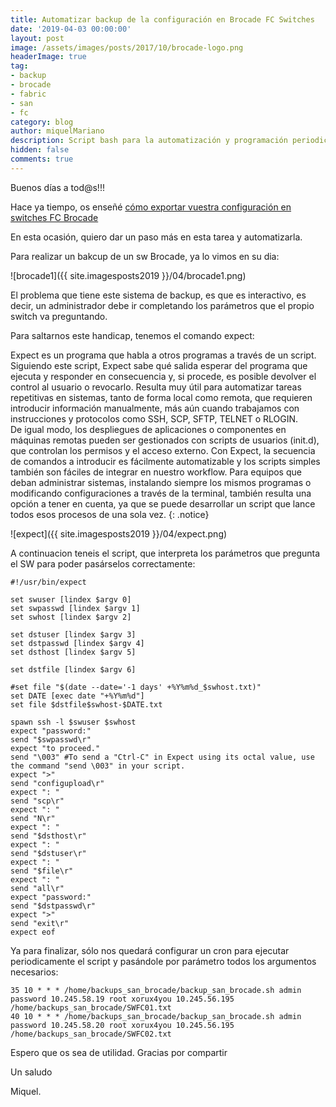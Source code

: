 ```yaml
---
title: Automatizar backup de la configuración en Brocade FC Switches
date: '2019-04-03 00:00:00'
layout: post
image: /assets/images/posts/2017/10/brocade-logo.png
headerImage: true
tag:
- backup
- brocade
- fabric
- san
- fc
category: blog
author: miquelMariano
description: Script bash para la automatización y programación periodica de backups en switches FC Brocade...
hidden: false
comments: true
---
```



Buenos días a tod@s!!!

Hace ya tiempo, os enseñé [cómo exportar vuestra configuración en switches FC Brocade](https://miquelmariano.github.io/2017/10/backup-configuracion-sw-brocade)

En esta ocasión, quiero dar un paso más en esta tarea y automatizarla.

Para realizar un bakcup de un sw Brocade, ya lo vimos en su dia:

![brocade1]({{ site.imagesposts2019 }}/04/brocade1.png)

El problema que tiene este sistema de backup, es que es interactivo, es decir, un administrador debe ir completando los parámetros que el propio switch va preguntando.

Para saltarnos este handicap, tenemos el comando expect:

Expect es un programa que habla a otros programas a través de un script. Siguiendo este script, Expect sabe qué salida esperar del programa que ejecuta y responder en consecuencia y, si procede, es posible devolver el control al usuario o revocarlo.
Resulta muy útil para automatizar tareas repetitivas en sistemas, tanto de forma local como remota, que requieren introducir información manualmente, más aún cuando trabajamos con instrucciones y protocolos como SSH, SCP, SFTP, TELNET o RLOGIN.  
De igual modo, los despliegues de aplicaciones o componentes en máquinas remotas pueden ser gestionados con scripts de usuarios (init.d), que controlan los permisos y el acceso externo. Con Expect, la secuencia de comandos a introducir es fácilmente automatizable y los scripts simples también son fáciles de integrar en nuestro workflow.
Para equipos que deban administrar sistemas, instalando siempre los mismos programas o modificando configuraciones a través de la terminal, también resulta una opción a tener en cuenta, ya que se puede desarrollar un script que lance todos esos procesos de una sola vez.
{: .notice}

![expect]({{ site.imagesposts2019 }}/04/expect.png)

A continuacion teneis el script, que interpreta los parámetros que pregunta el SW para poder pasárselos correctamente:

```ssh
#!/usr/bin/expect

set swuser [lindex $argv 0]
set swpasswd [lindex $argv 1]
set swhost [lindex $argv 2]

set dstuser [lindex $argv 3]
set dstpasswd [lindex $argv 4]
set dsthost [lindex $argv 5]

set dstfile [lindex $argv 6]

#set file "$(date --date='-1 days' +%Y%m%d_$swhost.txt)"
set DATE [exec date "+%Y%m%d"]
set file $dstfile$swhost-$DATE.txt

spawn ssh -l $swuser $swhost
expect "password:"
send "$swpasswd\r"
expect "to proceed."
send "\003" #To send a "Ctrl-C" in Expect using its octal value, use the command "send \003" in your script.
expect ">"
send "configupload\r"
expect ": "
send "scp\r"
expect ": "
send "N\r"
expect ": "
send "$dsthost\r"
expect ": "
send "$dstuser\r"
expect ": "
send "$file\r"
expect ": "
send "all\r"
expect "password:"
send "$dstpasswd\r"
expect ">"
send "exit\r"
expect eof
```

Ya para finalizar, sólo nos quedará configurar un cron para ejecutar periodicamente el script y pasándole por parámetro todos los argumentos necesarios:

```ssh
35 10 * * * /home/backups_san_brocade/backup_san_brocade.sh admin password 10.245.58.19 root xorux4you 10.245.56.195 /home/backups_san_brocade/SWFC01.txt
40 10 * * * /home/backups_san_brocade/backup_san_brocade.sh admin password 10.245.58.20 root xorux4you 10.245.56.195 /home/backups_san_brocade/SWFC02.txt
```

Espero que os sea de utilidad.
Gracias por compartir

Un saludo

Miquel.





